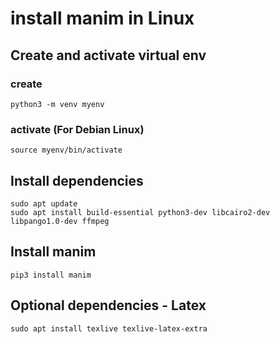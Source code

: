# install manim in Linux

## Create and activate virtual env

### create

```
python3 -m venv myenv
```

### activate (For Debian Linux)

```
source myenv/bin/activate
```

## Install dependencies

```
sudo apt update
sudo apt install build-essential python3-dev libcairo2-dev libpango1.0-dev ffmpeg
```

## Install manim

```
pip3 install manim
```

## Optional dependencies - Latex

```
sudo apt install texlive texlive-latex-extra
```




